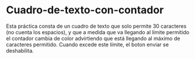 # Cuadro-de-texto-con-contador
Esta práctica consta de un cuadro de texto que solo permite 30 caracteres (no cuenta los espacios), 
y que a medida que va llegando al límite permitido el contador cambia de color advirtiendo que está
llegando al máximo de caracteres permitido. Cuando excede este límite, el boton enviar se deshabilita.
